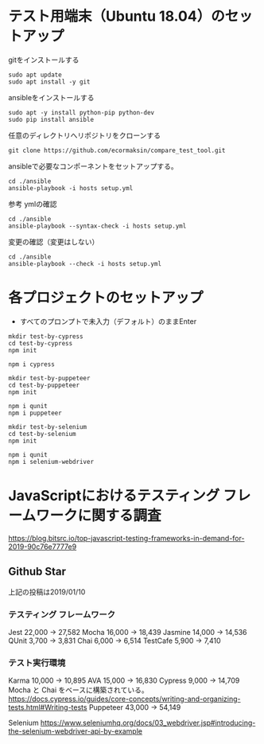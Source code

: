 # テスト用端末（Ubuntu 18.04）のセットアップ

gitをインストールする

```
sudo apt update
sudo apt install -y git
```

ansibleをインストールする

```
sudo apt -y install python-pip python-dev
sudo pip install ansible
```

任意のディレクトリへリポジトリをクローンする

```
git clone https://github.com/ecormaksin/compare_test_tool.git
```

ansibleで必要なコンポーネントをセットアップする。

```
cd ./ansible
ansible-playbook -i hosts setup.yml
```

参考
ymlの確認

```
cd ./ansible
ansible-playbook --syntax-check -i hosts setup.yml
```

変更の確認（変更はしない）

```
cd ./ansible
ansible-playbook --check -i hosts setup.yml
```

# 各プロジェクトのセットアップ

- すべてのプロンプトで未入力（デフォルト）のままEnter

```
mkdir test-by-cypress
cd test-by-cypress
npm init

npm i cypress
```

```
mkdir test-by-puppeteer
cd test-by-puppeteer
npm init

npm i qunit
npm i puppeteer
```

```
mkdir test-by-selenium
cd test-by-selenium
npm init

npm i qunit
npm i selenium-webdriver
```

# JavaScriptにおけるテスティング フレームワークに関する調査

https://blog.bitsrc.io/top-javascript-testing-frameworks-in-demand-for-2019-90c76e7777e9

## Github Star

上記の投稿は2019/01/10

### テスティング フレームワーク

Jest 22,000 -> 27,582
Mocha 16,000 -> 18,439
Jasmine 14,000 -> 14,536
QUnit 3,700 -> 3,831
Chai 6,000 -> 6,514
TestCafe 5,900 -> 7,410

### テスト実行環境
Karma 10,000 -> 10,895
AVA 15,000 -> 16,830
Cypress 9,000 -> 14,709
  Mocha と Chai をベースに構築されている。
  https://docs.cypress.io/guides/core-concepts/writing-and-organizing-tests.html#Writing-tests
Puppeteer 43,000 -> 54,149

Selenium
https://www.seleniumhq.org/docs/03_webdriver.jsp#introducing-the-selenium-webdriver-api-by-example